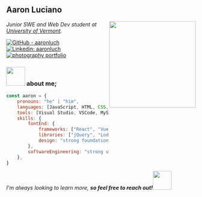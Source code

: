 <h2> Aaron Luciano </h2>
<img align='right' src="https://i.imgur.com/RXsqntc.png" width="230">
<p><em>Junior SWE and Web Dev student at <a href="https://uvm.edu">University of Vermont</a>.</em></p>

[![GitHub - aaronluch](https://img.shields.io/badge/GitHub-aaronluch-blue?style=flat-square&logo=github)](https://github.com/aaronluch)
[![Linkedin: aaronluch](https://img.shields.io/badge/-aaronluciano-blue?style=flat-square&logo=Linkedin&logoColor=white&link=https://www.linkedin.com/in/aaronluciano/)](https://www.linkedin.com/in/aaronluciano/)
[![photography portfolio](https://img.shields.io/badge/photography-portfolio-71c476?style=flat-square)](https://aaronluciano.com)

### <img src="https://media.giphy.com/media/v1.Y2lkPTc5MGI3NjExbTZ5cWJxbmtwbW04YTFzYXZmaGQ2cXd1MWtlY2JucHNheDR3OWZjNCZlcD12MV9pbnRlcm5hbF9naWZfYnlfaWQmY3Q9cw/O2le7AOSyrrY7AEHyY/giphy.gif" width="50"> about me;


```javascript
const aaron = {
    pronouns: "he" | "him",
    languages: [JavaScript, HTML, CSS, PHP, SQL, Python, C++, Java],
    tools: [Visual Studio, VSCode, MySQL, Git, CLion, GitHub],
    skills: {
        fontEnd: {
            frameworks: ["React", "Vue.js"]
            libraries: ["jQuery", "Lodash"]
            design: "strong foundation in UI/UX principles for user-centered design",
        },
        softwareEngineering: "strong understanding of oop and algorithms for efficient applications",
    },
}
```


<em>I'm always looking to learn more, <b>so feel free to reach out!</b></em><img src=https://tonymckes.vercel.app/_next/static/media/code.62844567.gif width = 50>

